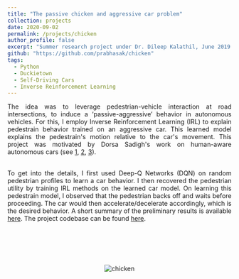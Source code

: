 ```yaml
---
title: "The passive chicken and aggressive car problem"
collection: projects
date: 2020-09-02
permalink: /projects/chicken
author_profile: false
excerpt: "Summer research project under Dr. Dileep Kalathil, June 2019 - Aug 2019."
github: "https://github.com/prabhasak/chicken"
tags:
  - Python
  - Duckietown
  - Self-Driving Cars
  - Inverse Reinforcement Learning
---
```


<!-- Summary
====== -->

<div style="text-align: justify">

The idea was to leverage pedestrian-vehicle interaction at road intersections, to induce a ‘passive-aggressive’ behavior in autonomous vehicles. For this, I employ Inverse Reinforcement Learning (IRL) to explain pedestrain behavior trained on an aggressive car. This learned model explains the pedestrain's motion relative to the car's movement. This project was motivated by Dorsa Sadigh's work on human-aware autonomous cars (see <a href="https://iliad.stanford.edu/pdfs/publications/sadigh2016information.pdf">1</a>, <a href="https://iliad.stanford.edu/pdfs/publications/sadigh2016planning.pdf">2</a>, <a href="http://iliad.stanford.edu/pdfs/publications/sadigh2018verifying.pdf">3</a>). <br><br>

To get into the details, I first used Deep-Q Networks (DQN) on random pedestrian profiles to learn a car behavior. I then recovered the pedestrian utility by training IRL methods on the learned car model. On learning this pedestrain model, I observed that the pedestrian backs off and waits before proceeding. The car would then accelerate/decelerate accordingly, which is the desired behavior. A short summary of the preliminary results is available <a href="https://prabhasak.github.io/files/P1-CarPed_DQN.pdf">here</a>. The project codebase can be found <a href="https://github.com/prabhasak/chicken">here</a>.

<!-- I employed MILA Labs' [Duckietown](https://www.duckietown.org/) for rendering the models.  -->

</div>

<br><br> <br><br>

<!-- The project GitHub can be found at <h1>{{ page.github }}</h1>. -->

<!-- <figure>
  <img src="https://prabhasak.github.io/files/chicken.gif" alt="chicken"  width=250/>
  <figcaption>The car (red) waits for the pedestrian (blue) to cross safely.</figcaption>
</figure> -->

<p align="center">
<img src="https://prabhasak.github.io/files/P1-chicken.gif" alt="chicken" />
</p>

